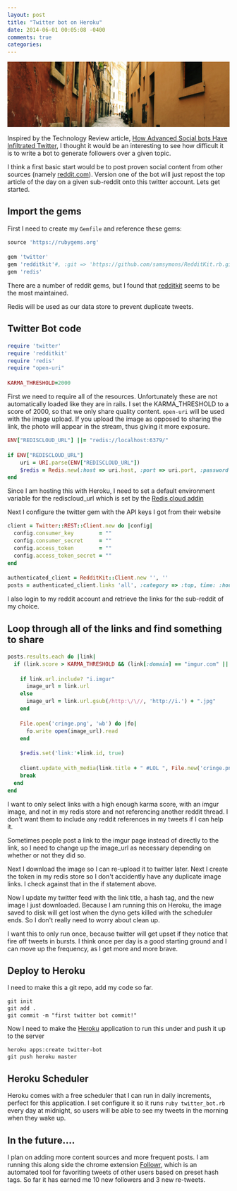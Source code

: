 ```yaml
---
layout: post
title: "Twitter bot on Heroku"
date: 2014-06-01 00:05:08 -0400
comments: true
categories: 
---
```

<img src="/images/alley.jpg" title="Twitter bot v1 on Heroku" alt="Alley way" class="banner-img" />

Inspired by the Technology Review article, [How Advanced Social bots Have Infiltrated Twitter](http://www.technologyreview.com/view/527746/how-advanced-socialbots-have-infiltrated-twitter/), I thought it would be an interesting to see how difficult it is to write a bot to generate followers over a given topic.

I think a first basic start would be to post proven social content from other sources (namely [reddit.com](http://reddit.com/)).  Version one of the bot will just repost the top article of the day on a given sub-reddit onto this twitter account.  Lets get started.

## Import the gems

First I need to create my `Gemfile` and reference these gems:

```ruby
source 'https://rubygems.org'

gem 'twitter'
gem 'redditkit'#, :git => 'https://github.com/samsymons/RedditKit.rb.git'
gem 'redis'
```

There are a number of reddit gems, but I found that [redditkit](https://github.com/samsymons/RedditKit.rb) seems to be the most maintained.

Redis will be used as our data store to prevent duplicate tweets.

## Twitter Bot code
```ruby twitter_bot.rb
require 'twitter'
require 'redditkit'
require 'redis'
require "open-uri"

KARMA_THRESHOLD=2000

```
First we need to require all of the resources.  Unfortunately these are not automatically loaded like they are in rails.  I set the KARMA_THRESHOLD to a score of 2000, so that we only share quality content.  `open-uri` will be used with the image upload.  If you upload the image as opposed to sharing the link, the photo will appear in the stream, thus giving it more exposure.

```ruby twitter_bot.rb
ENV["REDISCLOUD_URL"] ||= "redis://localhost:6379/"

if ENV["REDISCLOUD_URL"]
    uri = URI.parse(ENV["REDISCLOUD_URL"])
    $redis = Redis.new(:host => uri.host, :port => uri.port, :password => uri.password)
end
```

Since I am hosting this with Heroku, I need to set a default environment variable for the rediscloud_url which is set by the [Redis cloud addin](http://redislabs.com/redis-cloud)

Next I configure the twitter gem with the API keys I got from their website

```ruby twitter_bot.rb
client = Twitter::REST::Client.new do |config|
  config.consumer_key        = ""
  config.consumer_secret     = ""
  config.access_token        = ""
  config.access_token_secret = ""
end

authenticated_client = RedditKit::Client.new '', ''
posts = authenticated_client.links 'all', :category => :top, time: :hour
```
I also login to my reddit account and retrieve the links for the sub-reddit of my choice.

## Loop through all of the links and find something to share

```ruby twitter_bot.rb
posts.results.each do |link|
  if (link.score > KARMA_THRESHOLD && (link[:domain] == "imgur.com" || link[:domain] == "i.imgur.com")) && !($redis.get('link:'+link.id)) && !(link.title.include? "r/")
    
    if link.url.include? "i.imgur"
      image_url = link.url
    else
      image_url = link.url.gsub(/http:\/\//, 'http://i.') + ".jpg"
    end
   
    File.open('cringe.png', 'wb') do |fo|
      fo.write open(image_url).read
    end

    $redis.set('link:'+link.id, true)

    client.update_with_media(link.title + " #LOL ", File.new('cringe.png'))
    break
  end
end
```
I want to only select links with a high enough karma score, with an imgur image, and not in my redis store and not referencing another reddit thread.  I don't want them to include any reddit references in my tweets if I can help it.

Sometimes people post a link to the imgur page instead of directly to the link, so I need to change up the image_url as necessary depending on whether or not they did so.

Next I download the image so I can re-upload it to twitter later.   Next I create the token in my redis store so I don't accidently have any duplicate image links.  I check against that in the if statement above.

Now I update my twitter feed with the link title, a hash tag, and the new image I just downloaded.  Because I am running this on Heroku, the image saved to disk will get lost when the dyno gets killed with the scheduler ends.  So I don't really need to worry about clean up.

I want this to only run once, because twitter will get upset if they notice that fire off tweets in bursts.  I think once per day is a good starting ground and I can move up the frequency, as I get more and more brave.

## Deploy to Heroku

I need to make this a git repo, add my code so far.

```console
git init
git add .
git commit -m "first twitter bot commit!"
```

Now I need to make the [Heroku](http://heroku.com) application to run this under and push it up to the server
```console
heroku apps:create twitter-bot
git push heroku master
```

## Heroku Scheduler
Heroku comes with a free scheduler that I can run in daily increments, perfect for this application.  I set configure it so it runs `ruby twitter_bot.rb` every day at midnight, so users will be able to see my tweets in the morning when they wake up.

## In the future....
I plan on adding more content sources and more frequent posts.  I am running this along side the chrome extension [Followr](https://github.com/ztratar/followr), which is an automated tool for favoriting tweets of other users based on preset hash tags.  So far it has earned me 10 new followers and 3 new re-tweets.
